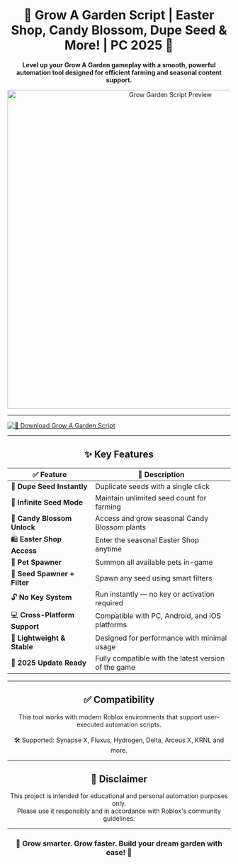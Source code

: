 <h1 align="center">🌺 Grow A Garden Script | Easter Shop, Candy Blossom, Dupe Seed & More! | PC 2025 🌷</h1>

<p align="center">
  <strong>Level up your Grow A Garden gameplay with a smooth, powerful automation tool designed for efficient farming and seasonal content support.</strong>
</p>

<p align="center">
  <img src="https://github.com/user-attachments/assets/98d39473-9c83-4d48-aeb8-1cbc9d4257a9" alt="Grow Garden Script Preview" width="720">
</p>

---

[![🌟 Download Grow A Garden Script](https://img.shields.io/badge/🚀%20Download-GrowAGardenScript-brightgreen?style=for-the-badge&logo=roblox)]()

---
<h2 align="center">✨ Key Features</h2>

<div align="center">

<table>
  <thead>
    <tr>
      <th>✅ Feature</th>
      <th>🌟 Description</th>
    </tr>
  </thead>
  <tbody>
    <tr>
      <td>🔁 <strong>Dupe Seed Instantly</strong></td>
      <td>Duplicate seeds with a single click</td>
    </tr>
    <tr>
      <td>🌱 <strong>Infinite Seed Mode</strong></td>
      <td>Maintain unlimited seed count for farming</td>
    </tr>
    <tr>
      <td>🍭 <strong>Candy Blossom Unlock</strong></td>
      <td>Access and grow seasonal Candy Blossom plants</td>
    </tr>
    <tr>
      <td>🛍️ <strong>Easter Shop Access</strong></td>
      <td>Enter the seasonal Easter Shop anytime</td>
    </tr>
    <tr>
      <td>🐾 <strong>Pet Spawner</strong></td>
      <td>Summon all available pets in-game</td>
    </tr>
    <tr>
      <td>🌾 <strong>Seed Spawner + Filter</strong></td>
      <td>Spawn any seed using smart filters</td>
    </tr>
    <tr>
      <td>🔓 <strong>No Key System</strong></td>
      <td>Run instantly — no key or activation required</td>
    </tr>
    <tr>
      <td>💻 <strong>Cross-Platform Support</strong></td>
      <td>Compatible with PC, Android, and iOS platforms</td>
    </tr>
    <tr>
      <td>🧊 <strong>Lightweight & Stable</strong></td>
      <td>Designed for performance with minimal usage</td>
    </tr>
    <tr>
      <td>🧩 <strong>2025 Update Ready</strong></td>
      <td>Fully compatible with the latest version of the game</td>
    </tr>
  </tbody>
</table>

</div>

---

<h2 align="center">✅ Compatibility</h2>

<p align="center">
  This tool works with modern Roblox environments that support user-executed automation scripts.<br><br>
  🛠️ Supported: Synapse X, Fluxus, Hydrogen, Delta, Arceus X, KRNL and more.
</p>

---

<h2 align="center">📌 Disclaimer</h2>

<p align="center">
  This project is intended for educational and personal automation purposes only.<br>
  Please use it responsibly and in accordance with Roblox's community guidelines.
</p>

---

<h3 align="center">💖 Grow smarter. Grow faster. Build your dream garden with ease! 🌷</h3>
